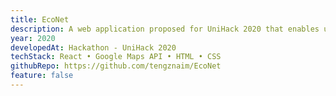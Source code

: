 ```yaml
---
title: EcoNet
description: A web application proposed for UniHack 2020 that enables users to enter the items they want to recycle and obtain the closest recycling centres. A global finalist project (3rd)
year: 2020
developedAt: Hackathon - UniHack 2020
techStack: React • Google Maps API • HTML • CSS
githubRepo: https://github.com/tengznaim/EcoNet
feature: false
---
```


